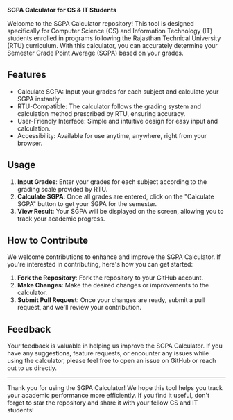 **SGPA Calculator for CS & IT Students**

Welcome to the SGPA Calculator repository! This tool is designed specifically for Computer Science (CS) and Information Technology (IT) students enrolled in programs following the Rajasthan Technical University (RTU) curriculum. With this calculator, you can accurately determine your Semester Grade Point Average (SGPA) based on your grades.

## Features

- Calculate SGPA: Input your grades for each subject and calculate your SGPA instantly.
- RTU-Compatible: The calculator follows the grading system and calculation method prescribed by RTU, ensuring accuracy.
- User-Friendly Interface: Simple and intuitive design for easy input and calculation.
- Accessibility: Available for use anytime, anywhere, right from your browser.

## Usage

1. **Input Grades**: Enter your grades for each subject according to the grading scale provided by RTU.
2. **Calculate SGPA**: Once all grades are entered, click on the "Calculate SGPA" button to get your SGPA for the semester.
3. **View Result**: Your SGPA will be displayed on the screen, allowing you to track your academic progress.

## How to Contribute

We welcome contributions to enhance and improve the SGPA Calculator. If you're interested in contributing, here's how you can get started:

1. **Fork the Repository**: Fork the repository to your GitHub account.
2. **Make Changes**: Make the desired changes or improvements to the calculator.
3. **Submit Pull Request**: Once your changes are ready, submit a pull request, and we'll review your contribution.

## Feedback

Your feedback is valuable in helping us improve the SGPA Calculator. If you have any suggestions, feature requests, or encounter any issues while using the calculator, please feel free to open an issue on GitHub or reach out to us directly.

---

Thank you for using the SGPA Calculator! We hope this tool helps you track your academic performance more efficiently. If you find it useful, don't forget to star the repository and share it with your fellow CS and IT students!
